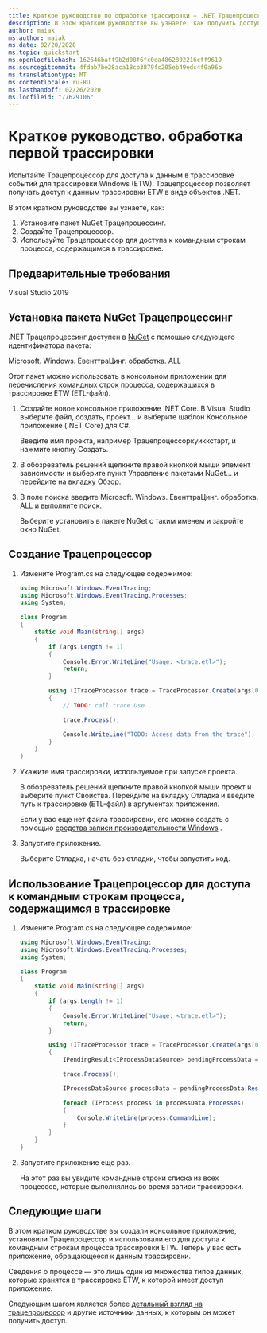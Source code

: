 ```yaml
---
title: Краткое руководство по обработке трассировки — .NET Трацепроцессинг
description: В этом кратком руководстве вы узнаете, как получить доступ к данным в трассировке ETW.
author: maiak
ms.author: maiak
ms.date: 02/20/2020
ms.topic: quickstart
ms.openlocfilehash: 162646baff9b2d08f6fc0ea4862802216cff9619
ms.sourcegitcommit: 4fdab7be28aca18cb3879fc205eb49edc4f9a96b
ms.translationtype: MT
ms.contentlocale: ru-RU
ms.lasthandoff: 02/26/2020
ms.locfileid: "77629106"
---
```

# <a name="quickstart-process-your-first-trace"></a>Краткое руководство. обработка первой трассировки

Испытайте Трацепроцессор для доступа к данным в трассировке событий для трассировки Windows (ETW). Трацепроцессор позволяет получать доступ к данным трассировки ETW в виде объектов .NET.

В этом кратком руководстве вы узнаете, как:

1. Установите пакет NuGet Трацепроцессинг.
2. Создайте Трацепроцессор.
3. Используйте Трацепроцессор для доступа к командным строкам процесса, содержащимся в трассировке.

## <a name="prerequisites"></a>Предварительные требования

Visual Studio 2019

## <a name="install-the-traceprocessing-nuget-package"></a>Установка пакета NuGet Трацепроцессинг

.NET Трацепроцессинг доступен в [NuGet](https://www.nuget.org/packages/Microsoft.Windows.EventTracing.Processing.All) с помощью следующего идентификатора пакета:

Microsoft. Windows. ЕвенттраЦинг. обработка. ALL

Этот пакет можно использовать в консольном приложении для перечисления командных строк процесса, содержащихся в трассировке ETW (ETL-файл).

1. Создайте новое консольное приложение .NET Core. В Visual Studio выберите файл, создать, проект... и выберите шаблон Консольное приложение (.NET Core) для C#.

    Введите имя проекта, например Трацепроцессоркуиккстарт, и нажмите кнопку Создать.

2. В обозреватель решений щелкните правой кнопкой мыши элемент зависимости и выберите пункт Управление пакетами NuGet... и перейдите на вкладку Обзор.

3. В поле поиска введите Microsoft. Windows. ЕвенттраЦинг. обработка. ALL и выполните поиск.

    Выберите установить в пакете NuGet с таким именем и закройте окно NuGet.

## <a name="create-a-traceprocessor"></a>Создание Трацепроцессор

1. Измените Program.cs на следующее содержимое:

    ```csharp
    using Microsoft.Windows.EventTracing;
    using Microsoft.Windows.EventTracing.Processes;
    using System;

    class Program
    {
        static void Main(string[] args)
        {
            if (args.Length != 1)
            {
                Console.Error.WriteLine("Usage: <trace.etl>");
                return;
            }

            using (ITraceProcessor trace = TraceProcessor.Create(args[0]))
            {
                // TODO: call trace.Use...

                trace.Process();

                Console.WriteLine("TODO: Access data from the trace");
            }
        }
    }
    ```

2. Укажите имя трассировки, используемое при запуске проекта.

    В обозреватель решений щелкните правой кнопкой мыши проект и выберите пункт Свойства. Перейдите на вкладку Отладка и введите путь к трассировке (ETL-файл) в аргументах приложения.

    Если у вас еще нет файла трассировки, его можно создать с помощью [средства записи производительности Windows](https://docs.microsoft.com/windows-hardware/test/wpt/start-a-recording) .

3. Запустите приложение.

    Выберите Отладка, начать без отладки, чтобы запустить код.

## <a name="use-traceprocessor-to-access-process-command-lines-contained-in-the-trace"></a>Использование Трацепроцессор для доступа к командным строкам процесса, содержащимся в трассировке

1. Измените Program.cs на следующее содержимое:

    ```csharp
    using Microsoft.Windows.EventTracing;
    using Microsoft.Windows.EventTracing.Processes;
    using System;

    class Program
    {
        static void Main(string[] args)
        {
            if (args.Length != 1)
            {
                Console.Error.WriteLine("Usage: <trace.etl>");
                return;
            }

            using (ITraceProcessor trace = TraceProcessor.Create(args[0]))
            {
                IPendingResult<IProcessDataSource> pendingProcessData = trace.UseProcesses();

                trace.Process();

                IProcessDataSource processData = pendingProcessData.Result;

                foreach (IProcess process in processData.Processes)
                {
                    Console.WriteLine(process.CommandLine);
                }
            }
        }
    }
    ```

2. Запустите приложение еще раз.

    На этот раз вы увидите командные строки списка из всех процессов, которые выполнялись во время записи трассировки.

## <a name="next-steps"></a>Следующие шаги

В этом кратком руководстве вы создали консольное приложение, установили Трацепроцессор и использовали его для доступа к командным строкам процесса трассировки ETW. Теперь у вас есть приложение, обращающееся к данным трассировки.

Сведения о процессе — это лишь один из множества типов данных, которые хранятся в трассировке ETW, к которой имеет доступ приложение.

Следующим шагом является более [детальный взгляд на трацепроцессор](tutorial.md) и другие источники данных, к которым он может получить доступ.

